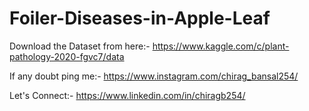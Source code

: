 # Foiler-Diseases-in-Apple-Leaf

Download the Dataset from here:- https://www.kaggle.com/c/plant-pathology-2020-fgvc7/data

If any doubt ping me:- https://www.instagram.com/chirag_bansal254/

Let's Connect:- https://www.linkedin.com/in/chiragb254/
